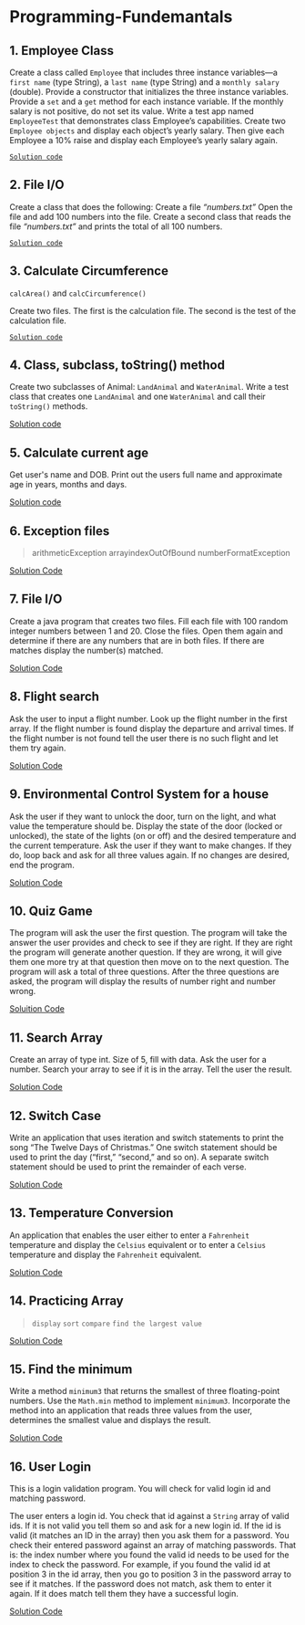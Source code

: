 # Programming-Fundemantals

## 1. Employee Class

Create a class called `Employee` that includes three instance variables—a `first name` (type String), a `last name` (type String) and a `monthly salary` (double). Provide a constructor that initializes the three instance variables. Provide a `set` and a `get` method for each instance variable. If the monthly salary is not positive, do not set its value. Write a test app named `EmployeeTest` that demonstrates class Employee’s capabilities. Create two `Employee objects` and display each object’s yearly salary. Then give each Employee a 10% raise and display each Employee’s yearly salary again.

[`Solution code`](https://github.com/RasulovaB/Programming-Fundemantals/tree/master/EmployeeClass)

## 2. File I/O

Create a class that does the following:
Create a file *“numbers.txt”*
Open the file and add 100 numbers into the file.
Create a second class that reads the file *“numbers.txt”* and prints the total of all 100 numbers.

[`Solution code`](https://github.com/RasulovaB/Programming-Fundemantals/tree/master/FileIO)

## 3. Calculate Circumference 

`calcArea()` and `calcCircumference()`

Create two files. The first is the calculation file. The second is the test of the calculation file.

[`Solution code`](https://github.com/RasulovaB/Programming-Fundemantals/tree/master/calcCircumference)

## 4. Class, subclass, toString() method

Create two subclasses of Animal: `LandAnimal` and `WaterAnimal`. Write a test class that creates one `LandAnimal` and one `WaterAnimal` and call their `toString()` methods.

[Solution code](https://github.com/RasulovaB/Programming-Fundemantals/tree/master/src)

## 5. Calculate current age

Get user's name and DOB. Print out the users full name and approximate age in years, months and days.

[Solution code](https://github.com/RasulovaB/Programming-Fundemantals/blob/master/CalcAge.java)

## 6. Exception files

   > arithmeticException
   > arrayindexOutOfBound
   > numberFormatException
   
[Solution Code](https://github.com/RasulovaB/Programming-Fundemantals/blob/master/ExceptionFile.java)

## 7. File I/O

Create a java program that creates two files. Fill each file with 100 random integer numbers between 1 and 20.
Close the files. Open them again and determine if there are any numbers that are in both files. If there are matches display the number(s) matched.

[Solution Code](https://github.com/RasulovaB/Programming-Fundemantals/blob/master/FileInput.java)

## 8. Flight search

Ask the user to input a flight number. Look up the flight number in the first array. If the flight number is found display the departure and arrival times. If the flight number is not found tell the user there is no such flight and let them try again.

[Solution Code](https://github.com/RasulovaB/Programming-Fundemantals/blob/master/ProgramA.java)

## 9. Environmental Control System for a house

Ask the user if they want to unlock the door, turn on the light, and what value the temperature should be.
Display the state of the door (locked or unlocked), the state of the lights (on or off) and the desired temperature and the current temperature. Ask the user if they want to make changes. If they do, loop back and ask for all three values again. If no changes are desired, end the program.

[Solution Code](https://github.com/RasulovaB/Programming-Fundemantals/blob/master/ProgramC.java)

## 10. Quiz Game

The program will ask the user the first question.  The program will take the answer the user provides and check to see if they are right.
If they are right the program will generate another question. If they are wrong, it will give them one more try at that question then move on to the next question.
The program will ask a total of three questions.
After the three questions are asked, the program will display the results of number right and number wrong.

[Soluition Code](https://github.com/RasulovaB/Programming-Fundemantals/blob/master/QuizGame.java)

## 11. Search Array

Create an array of type int. Size of 5, fill with data. Ask the user for a number. Search your array to see if it is in the array. Tell the user the result.

[Solution Code](https://github.com/RasulovaB/Programming-Fundemantals/blob/master/SearchArray.java)

## 12. Switch Case

Write an application that uses iteration and switch statements to print the song “The Twelve Days of Christmas.” One switch statement should be used to print the day (“first,” “second,” and so on). A separate switch statement should be used to print the remainder of each verse.

[Solution Code](https://github.com/RasulovaB/Programming-Fundemantals/blob/master/SwitchCase.java)

## 13. Temperature Conversion

An application that enables the user either to enter a `Fahrenheit` temperature and display the `Celsius` equivalent or to enter a `Celsius` temperature and display the `Fahrenheit` equivalent.

[Solution Code](https://github.com/RasulovaB/Programming-Fundemantals/blob/master/TempConvers.java)

## 14. Practicing Array

   >  `display`
   > `sort`
   > `compare`
   > `find the largest value`
   
[Solution Code](https://github.com/RasulovaB/Programming-Fundemantals/blob/master/array.java)

## 15. Find the minimum 

Write a method `minimum3` that returns the smallest of three floating-point numbers. Use the `Math.min` method to implement `minimum3`. Incorporate the method into an application that reads three values from the user, determines the smallest value and displays the result.

[Solution Code](https://github.com/RasulovaB/Programming-Fundemantals/blob/master/float.java)

## 16. User Login

This is a login validation program. You will check for valid login id and matching password.

The user enters a login id. You check that id against a `String` array of valid ids. If it is not valid you tell them so and ask for a new login id. If the id is valid (it matches an ID in the array) then you ask them for a password. You check their entered password against an array of matching passwords. That is: the index number where you found the valid id needs to be used for the index to check the password. For example, if you found the valid id at position 3 in the id array, then you go to position 3 in the password array to see if it matches. If the password does not match, ask them to enter it again. If it does match tell them they have a successful login.

[Solution Code](https://github.com/RasulovaB/Programming-Fundemantals/blob/master/userLogin.java)






















